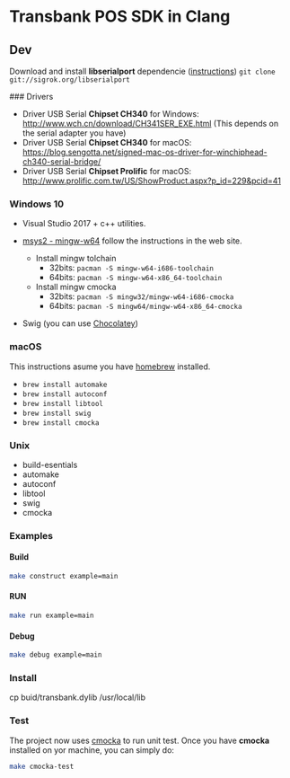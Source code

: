 # Transbank POS SDK in Clang

## Dev

Download and install **libserialport** dependencie ([instructions](https://sigrok.org/wiki/Libserialport))
```git clone git://sigrok.org/libserialport```

### Drivers
- Driver USB Serial **Chipset CH340** for Windows: <http://www.wch.cn/download/CH341SER_EXE.html> (This depends on the serial adapter you have)
- Driver USB Serial **Chipset CH340** for macOS: <https://blog.sengotta.net/signed-mac-os-driver-for-winchiphead-ch340-serial-bridge/>
- Driver USB Serial **Chipset Prolific** for macOS: <http://www.prolific.com.tw/US/ShowProduct.aspx?p_id=229&pcid=41>

### Windows 10

- Visual Studio 2017 + c++ utilities.

- [msys2 - mingw-w64](http://www.msys2.org/) follow the instructions in the web site.
    - Install mingw tolchain
        - 32bits: ```pacman -S mingw-w64-i686-toolchain```
        - 64bits: ```pacman -S mingw-w64-x86_64-toolchain```
    - Install mingw cmocka
        - 32bits: ```pacman -S mingw32/mingw-w64-i686-cmocka```
        - 64bits: ```pacman -S mingw64/mingw-w64-x86_64-cmocka```
- Swig (you can use [Chocolatey](https://chocolatey.org/))

### macOS

This instructions asume you have [homebrew](https://brew.sh/) installed.

- ```brew install automake```
- ```brew install autoconf```
- ```brew install libtool```
- ```brew install swig```
- ```brew install cmocka```

### Unix

- build-esentials
- automake
- autoconf
- libtool
- swig
- cmocka


### Examples

#### Build

```bash
make construct example=main
```

#### RUN

```bash
make run example=main
```

#### Debug

```bash
make debug example=main
```

### Install

cp buid/transbank.dylib /usr/local/lib

### Test
The project now uses [cmocka](https://cmocka.org) to run unit test.
Once you have **cmocka** installed on yor machine, you can simply do:

```bash
make cmocka-test
```